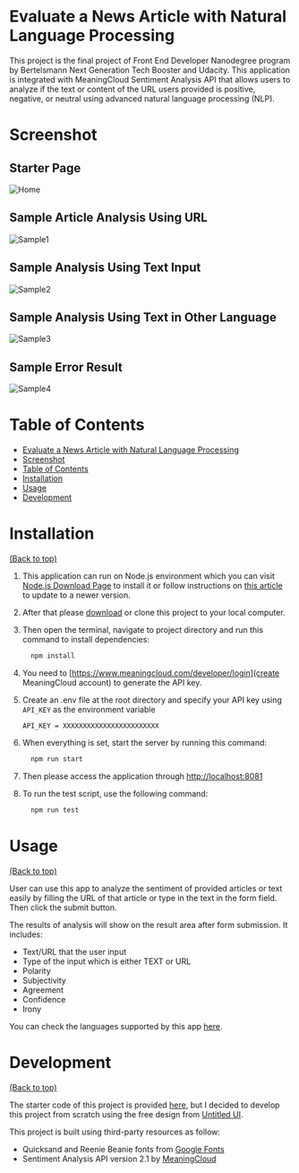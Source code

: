 # Evaluate a News Article with Natural Language Processing

This project is the final project of Front End Developer Nanodegree program by Bertelsmann Next Generation Tech Booster and Udacity. This application is integrated with MeaningCloud Sentiment Analysis API that allows users to analyze if the text or content of the URL users provided is positive, negative, or neutral using advanced natural language processing (NLP).

# Screenshot

## Starter Page

![Home](https://raw.githubusercontent.com/sirilaktem/udacity-nlp-analyzer-project/master/src/client/images/nlp_screenshot00_start.jpg)

## Sample Article Analysis Using URL

![Sample1](https://raw.githubusercontent.com/sirilaktem/udacity-nlp-analyzer-project/master/src/client/images/nlp_screenshot01_url.jpg)

## Sample Analysis Using Text Input

![Sample2](https://raw.githubusercontent.com/sirilaktem/udacity-nlp-analyzer-project/master/src/client/images/nlp_screenshot02_txt.jpg)

## Sample Analysis Using Text in Other Language

![Sample3](https://raw.githubusercontent.com/sirilaktem/udacity-nlp-analyzer-project/master/src/client/images/nlp_screenshot04_autolang.jpg)

## Sample Error Result

![Sample4](https://raw.githubusercontent.com/sirilaktem/udacity-nlp-analyzer-project/master/src/client/images/nlp_screenshot03_error.jpg)

# Table of Contents

-   [Evaluate a News Article with Natural Language Processing](#evaluate-a-news-article-with-natural-language-processing)
-   [Screenshot](#screenshot)
-   [Table of Contents](#table-of-contents)
-   [Installation](#installation)
-   [Usage](#usage)
-   [Development](#development)

# Installation

[(Back to top)](#table-of-contents)

1.  This application can run on Node.js environment which you can visit [Node.js Download Page](https://nodejs.org/en/download/) to install it or follow instructions on [this article](https://www.mend.io/free-developer-tools/blog/how-to-update-node-js-to-latest-version/) to update to a newer version.

2.  After that please [download](https://github.com/sirilaktem/udacity-nlp-analyzer-project/archive/refs/heads/master.zip) or clone this project to your local computer.

3.  Then open the terminal, navigate to project directory and run this command to install dependencies:

    ```bash
      npm install
    ```

4.  You need to [https://www.meaningcloud.com/developer/login](create MeaningCloud account) to generate the API key.

5.  Create an .env file at the root directory and specify your API key using `API_KEY` as the environment variable

    `API_KEY = XXXXXXXXXXXXXXXXXXXXXXXX`

6.  When everything is set, start the server by running this command:

    ```bash
      npm run start
    ```

7.  Then please access the application through [http://localhost:8081](http://localhost:8081)

8.  To run the test script, use the following command:

    ```bash
      npm run test
    ```

# Usage

[(Back to top)](#table-of-contents)

User can use this app to analyze the sentiment of provided articles or text easily by filling the URL of that article or type in the text in the form field. Then click the submit button.

The results of analysis will show on the result area after form submission. It includes:

-   Text/URL that the user input
-   Type of the input which is either TEXT or URL
-   Polarity
-   Subjectivity
-   Agreement
-   Confidence
-   Irony

You can check the languages supported by this app [here](https://www.meaningcloud.com/developer/documentation/supported-languages).

# Development

[(Back to top)](#table-of-contents)

The starter code of this project is provided [here](https://github.com/udacity/fend/tree/refresh-2019/projects/evaluate-news-nlp), but I decided to develop this project from scratch using the free design from [Untitled UI](https://www.untitledui.com/).

This project is built using third-party resources as follow:

-   Quicksand and Reenie Beanie fonts from [Google Fonts](https://fonts.google.com/)
-   Sentiment Analysis API version 2.1 by [MeaningCloud](https://learn.meaningcloud.com/developer/sentiment-analysis/2.1/doc/what-is-sentiment-analysis)

